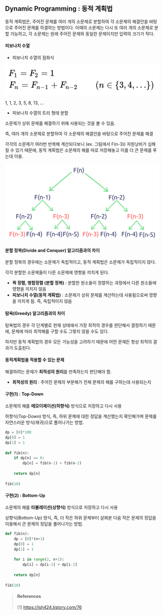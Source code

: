 ## Dynamic Programming : 동적 계획법

동적 계획법은, 주어진 문제를 여러 개의 소문제로 분할하여 각 소문제의 해결안을 바탕으로 주어진 문제를 하결하는 방법이다. 이때의 소문제는 다시 또 여러 개의 소문제로 분할 가능하고, 각 소문제는 원래 주어진 문제와 동일한 문제이지만 입력의 크기가 작다.



#### 피보나치 수열

* 피보나치 수열의 점화식

<img src="./img/figure6.PNG">

1, 1, 2, 3, 5, 8, 13, ...



* 피보나치 수열의 트리 형태 분할

소문제가 상위 문제를 해결하기 위해 사용되는 것을 볼 수 있음.

즉, 여러 개의 소문제로 분할하여 각 소문제의 해결안을 바탕으로 주어진 문제를 해결

각각의 소문제가 여러번 반복해 계산되다보니 (ex. 그림에서 F(n-3)) 자원낭비가 심해질 수 있기 때문에, 동적 계획법은 소문제의 해를 따로 저장해놓고 이를 더 큰 문제를 푸는데 이용.

<img src="./img/figure7.PNG">



#### 분할 정복(Divide and Conquer) 알고리즘과의 차이

분할 정복의 경우에는 소문제가 독립적이고, 동적 계획법은 소문제가 독립적이지 않다. 

각각 분할한 소문제들이 다른 소문제에 영향을 끼치게 된다.

* **퀵 정렬, 병합정렬 (분할 정복)** : 분할한 원소들이 정렬하는 과정에서 다른 원소들에 영향을 끼치지 않음
* **피보나치 수열(동적 계획법)** : 소문제가 상위 문제를 계산하는데 사용됨으로써 영향을 끼치게 됨. 즉, 독립적이지 않음



#### 탐욕(Greedy) 알고리즘과의 차이

탐욕법의 경우 각 단계별로 현재 상태에서 가장 최적의 경우를 판단해서 결정하기 때문에, 문제에 따라 최적해를 구할 수도 그렇지 않을 수도 있다.

하지만 동적 계획법의 경우 모든 가능성을 고려하기 때문에 어떤 문제든 항상 최적의 결과가 도출된다.



#### 동적계획법을 적용할 수 있는 문제

해결하려는 문제가 **최적성의 원리**를 만족하는지 판단해야 함.

* **최적성의 원리** : 주어진 문제의 부분해가 전체 문제의 해를 구하는데 사용되는지



#### 구현(1) : Top-Down

소문제의 해를 **메모이제이션(하향식)** 방식으로 저장하고 다시 사용

하향식(Top-Down) 방식, 즉, 하위 문제에 대한 정답을 계산했는지 확인해가며 문제를 자연스러운 방식(재귀)으로 풀어나가는 방법.

~~~python
dp = [0]*100
dp[0] = 1
dp[1] = 1

def fib(n):
    if dp[n] == 0:
        dp[n] = fib(n-1) + fib(n-2)
        
    return dp[n]

fib(10)
~~~



#### 구현(2) : Bottom-Up

소문제의 해를 **타뷸레이션(상향식)** 방식으로 저장하고 다시 사용

상향식(Bottom-Up) 방식, 즉, 더 작은 하위 문제부터 살펴본 다음 작은 문제의 정답을 이용해서 큰 문제의 정답을 풀어나가는 방법.

~~~python
def fib(n):
    dp = [0]*(n+1)
    dp[0] = 1
    dp[1] = 1
    
    for i in range(2, n+1):
        dp[i] = dp[i-1] + dp[i-2]
        
    return dp[n]

fib(10)
~~~



> #### References
>
> [1] https://lsh424.tistory.com/76